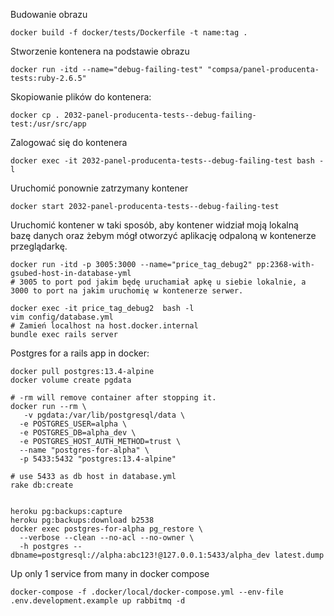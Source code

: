 Budowanie obrazu
```
docker build -f docker/tests/Dockerfile -t name:tag .
```

Stworzenie kontenera na podstawie obrazu
```
docker run -itd --name="debug-failing-test" "compsa/panel-producenta-tests:ruby-2.6.5"
```

Skopiowanie plików do kontenera:
```
docker cp . 2032-panel-producenta-tests--debug-failing-test:/usr/src/app
```

Zalogować się do kontenera
```
docker exec -it 2032-panel-producenta-tests--debug-failing-test bash -l
```

Uruchomić ponownie zatrzymany kontener
```
docker start 2032-panel-producenta-tests--debug-failing-test
```

Uruchomić kontener w taki sposób, aby kontener widział moją lokalną bazę danych oraz żebym mógł otworzyć aplikację odpaloną w kontenerze przeglądarkę.
```
docker run -itd -p 3005:3000 --name="price_tag_debug2" pp:2368-with-gsubed-host-in-database-yml
# 3005 to port pod jakim będę uruchamiał apkę u siebie lokalnie, a 3000 to port na jakim uruchomię w kontenerze serwer.

docker exec -it price_tag_debug2  bash -l
vim config/database.yml
# Zamień localhost na host.docker.internal
bundle exec rails server
```


Postgres for a rails app in docker:
```
docker pull postgres:13.4-alpine
docker volume create pgdata

# -rm will remove container after stopping it.
docker run --rm \
   -v pgdata:/var/lib/postgresql/data \
  -e POSTGRES_USER=alpha \
  -e POSTGRES_DB=alpha_dev \
  -e POSTGRES_HOST_AUTH_METHOD=trust \
  --name "postgres-for-alpha" \
  -p 5433:5432 "postgres:13.4-alpine"

# use 5433 as db host in database.yml
rake db:create


heroku pg:backups:capture
heroku pg:backups:download b2538
docker exec postgres-for-alpha pg_restore \
  --verbose --clean --no-acl --no-owner \
  -h postgres --dbname=postgresql://alpha:abc123!@127.0.0.1:5433/alpha_dev latest.dump
```

Up only 1 service from many in docker compose
```
docker-compose -f .docker/local/docker-compose.yml --env-file .env.development.example up rabbitmq -d
```
